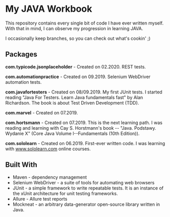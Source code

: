 # My JAVA Workbook

This repository contains every single bit of code I have ever written myself. With that in mind, I can observe my progression in learning JAVA. 

I occasionally keep branches, so you can check out what's cookin' ;) 

## Packages

**com.typicode.jsonplaceholder** - Created on 02.2020. REST tests.

**com.automationpractice** - Created on 09.2019. Selenium WebDriver automation tests.

**com.javafortesters** - Created on 08/09.2019. My first JUnit tests. I started reading "Java For Testers. Learn Java fundamentals fast" by Alan Richardson. The book is about Test Driven Development (TDD).

**com.marvel** - Created on 07.2019.

**com.hortsmann** - Created on 07.2019. This is the next learning path. I was reading and learning with Cay S. Horstmann's book -- "Java. Podstawy. Wydanie X" (Core Java Volume I--Fundamentals (10th Edition)).

**com.sololearn** - Created on 06.2019. First-ever written code. I was learning with www.sololearn.com online courses.

## Built With
- Maven - dependency management
- Selenium WebDriver - a suite of tools for automating web browsers
- JUnit - a simple framework to write repeatable tests. It is an instance of the xUnit architecture for unit testing frameworks.
- Allure - Allure test reports
- Mockneat - an arbitrary data-generator open-source library written in Java.